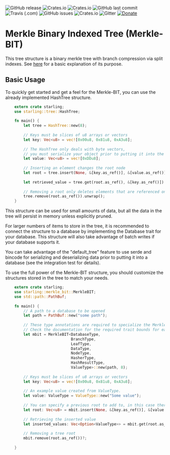 ![GitHub release](https://img.shields.io/github/release/ChosunOne/merkle_bit.svg) ![Crates.io](https://img.shields.io/crates/v/starling.svg) ![Crates.io](https://img.shields.io/crates/l/starling.svg) ![GitHub last commit](https://img.shields.io/github/last-commit/ChosunOne/merkle_bit.svg)  ![Travis (.com)](https://img.shields.io/travis/com/ChosunOne/merkle_bit.svg) ![GitHub issues](https://img.shields.io/github/issues-raw/ChosunOne/merkle_bit.svg) ![Crates.io](https://img.shields.io/crates/d/starling.svg) ![Gitter](https://img.shields.io/gitter/room/merkle_bit/merkle_bit.svg) [![Donate](https://img.shields.io/badge/Donate-PayPal-green.svg)](https://paypal.me/ChosunOne?locale.x=en_US)
# Merkle Binary Indexed Tree (Merkle-BIT)
This tree structure is a binary merkle tree with branch compression via split indexes.  See [here](https://medium.com/@niallmoore22/binary-merkle-trie-aad76f422983) for a basic explanation of its purpose.

## Basic Usage
To quickly get started and get a feel for the Merkle-BIT, you can use the already implemented HashTree structure.

```rust
    extern crate starling;
    use starling::tree::HashTree;
    
    fn main() {
        let tree = HashTree::new(8);
        
        // Keys must be slices of u8 arrays or vectors
        let key: Vec<u8> = vec![0x00u8, 0x81u8, 0xA3u8];
        
        // The HashTree only deals with byte vectors,
        // you must serialize your object prior to putting it into the HashTree
        let value: Vec<u8> = vec![0xDDu8];
        
        // Inserting an element changes the root node
        let root = tree.insert(None, &[key.as_ref()], &[value.as_ref()]).unwrap();
        
        let retrieved_value = tree.get(root.as_ref(), &[key.as_ref()]).unwrap();
        
        // Removing a root only deletes elements that are referenced only by that root
        tree.remove(root.as_ref()).unwrap();
    }
```

This structure can be used for small amounts of data, but all the data in the tree will persist in memory unless explicitly pruned.

For larger numbers of items to store in the tree, it is recommended to connect the structure to a database by implementing the 
Database trait for your database.  This structure will also take advantage of batch writes if your database supports it.  

You can take advantage of the "default_tree" feature to use serde and bincode for serializing and deserializing data 
prior to putting it into a database (see the integration test for details).

To use the full power of the Merkle-BIT structure, you should customize the structures stored in the tree to match your needs.  
```rust
    extern crate starling;
    use starling::merkle_bit::MerkleBIT;
    use std::path::PathBuf;
    
    fn main() {
        // A path to a database to be opened
        let path = PathBuf::new("some path");
        
        // These type annotations are required to specialize the Merkle BIT
        // Check the documentation for the required trait bounds for each of these types.
        let mbit = MerkleBIT<DatabaseType, 
                             BranchType, 
                             LeafType, 
                             DataType, 
                             NodeType, 
                             HasherType, 
                             HashResultType, 
                             ValueType>::new(path, 8);
                             
        // Keys must be slices of u8 arrays or vectors
        let key: Vec<u8> = vec![0x00u8, 0x81u8, 0xA3u8];
        
        // An example value created from ValueType.  
        let value: ValueType = ValueType::new("Some value");
        
        // You can specify a previous root to add to, in this case there is no previous root
        let root: Vec<u8> = mbit.insert(None, &[key.as_ref()], &[value.as_ref()])?;
        
        // Retrieving the inserted value
        let inserted_values: Vec<Option<ValueType>> = mbit.get(root.as_ref(), &[key.as_ref()])?;
        
        // Removing a tree root
        mbit.remove(root.as_ref())?;
        
    }
```